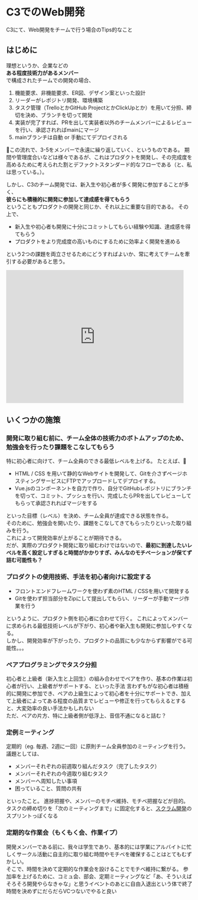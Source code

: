 # C3でのWeb開発

C3にて、Web開発をチームで行う場合のTips的なこと

## はじめに

理想というか、企業などの  
**ある程度技術力があるメンバー**  
で構成されたチームでの開発の場合、

1. 機能要求、非機能要求、ER図、デザイン案といった設計
1. リーダーがレポジトリ開発、環境構築
1. タスク管理（TrelloとかGitHub ProjectとかClickUpとか）を用いて分担、締切を決め、ブランチを切って開発
1. 実装が完了すれば、PRを出して実装者以外のチームメンバーによるレビューを行い、承認されればmainにマージ
1. mainブランチは自動 or 手動にてデプロイされる

この流れで、3-5をメンバーで永遠に繰り返していく、というものである。
期間や管理度合いなどは様々であるが、これはプロダクトを開発し、その完成度を高めるために考えられた割とデファクトスタンダード的なフローである（と、私は思っている。）。

しかし、C3のチーム開発では、新入生や初心者が多く開発に参加することが多く、  
**彼らにも積極的に開発に参加して達成感を得てもらう**  
ということもプロダクトの開発と同じか、それ以上に重要な目的である。
その上で、

- 新入生や初心者も開発に十分にコミットしてもらい経験や知識、達成感を得てもらう
- プロダクトをより完成度の高いものにするために効率よく開発を進める

という2つの課題を両立させるためにどうすればよいか、常に考えてチームを牽引する必要があると思う。

<!-- markdownlint-disable MD033 -->
<div style="width:480px"><iframe allow="fullscreen" frameBorder="0" height="360" src="https://giphy.com/embed/gtm6yZur9eRFoo1UvO/video" width="480"></iframe></div>

## いくつかの施策

### 開発に取り組む前に、チーム全体の技術力のボトムアップのため、勉強会を行ったり課題をこなしてもらう

特に初心者に向けて、チーム全員のできる最低レベルを上げる。
たとえば、  

- HTML / CSS を用いて静的なWebサイトを開発して、Gitを介さずページホスティングサービスにFTPでアップロードしてデプロイする。
- Vue.jsのコンポーネントを自力で作り、自分でGitHubレポジトリにブランチを切って、コミット、プッシュを行い、完成したらPRを出してレビューしてもらって承認されればマージをする  

といった目標（レベル）を決め、チーム全員が達成できる状態を作る。  
そのために、勉強会を開いたり、課題をこなしてきてもらったりといった取り組みを行う。  
これによって開発効率が上がることが期待できる。  
だが、実際のプロダクト開発に取り組むわけではないので、**最初に到達したいレベルを高く設定しすぎると時間がかかりすぎ、みんなのモチベーションが保てず詰む可能性も？**

### プロダクトの使用技術、手法を初心者向けに設定する

- フロントエンドフレームワークを使わず素のHTML / CSSを用いて開発する
- Gitを使わず担当部分をZipにして提出してもらい、リーダーが手動マージ作業を行う

というように、プロダクト側を初心者に合わせて行く。
これによってメンバーに求められる最低技術レベルが下がり、初心者や新入生も開発に参加しやすくなる。  
しかし、開発効率が下がったり、プロダクトの品質にも少なからず影響がでる可能性。。。

### ペアプログラミングでタスク分担

初心者と上級者（新入生と上回生）の組み合わせでペアを作り、基本の作業は初心者が行い、上級者がサポートする、といった手法
言わずもがな初心者は積極的に開発に参加でき、ペアの上級生によって初心者を十分にサポートでき、加えて上級者によってある程度の品質までレビューや修正を行ってもらえるとすると、大変効率の良い手法かもしれない  
ただ、ペアの片方、特に上級者側が低浮上、音信不通になると詰む？

### 定例ミーティング

定期的（eg. 毎週、2週に一回）に原則チーム全員参加のミーティングを行う。議題としては、

- メンバーそれぞれの前週取り組んだタスク（完了したタスク）
- メンバーそれぞれの今週取り組むタスク
- メンバーへ周知したい事項
- 困っていること、質問の共有

といったこと。
進捗把握や、メンバーのモチベ維持、モチベ把握などが目的。
タスクの締め切りを「次のミーティングまで」に固定化すると、[スクラム開発](https://ja.wikipedia.org/wiki/%E3%82%B9%E3%82%AF%E3%83%A9%E3%83%A0_(%E3%82%BD%E3%83%95%E3%83%88%E3%82%A6%E3%82%A7%E3%82%A2%E9%96%8B%E7%99%BA)#%E8%A4%87%E9%9B%91%E3%81%AA%E5%95%8F%E9%A1%8C%E3%81%A8%E9%81%A9%E5%BF%9C%E5%9E%8B%E3%82%BD%E3%83%AA%E3%83%A5%E3%83%BC%E3%82%B7%E3%83%A7%E3%83%B3)のスプリントっぽくなる

### 定期的な作業会（もくもく会、作業イプ）

開発メンバーである前に、我々は学生であり、基本的には学業にアルバイトに忙しくサークル活動に自主的に取り組む時間やモチベを確保することはとてもむずかしい。  
そこで、時間を決めて定期的な作業会を設けることでモチベ維持に繋がる。
参加率を上げるために、コミュ会、部会、定期ミーティングなど「あ、そういえばそろそろ開発やらなきゃな」と思うイベントのあとに自由入退出という体で終了時間を決めずにだらだらVCつないでやると良い
